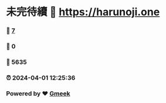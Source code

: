 # 未完待續 :link: https://harunoji.one 
### :page_facing_up: [7](https://harunoji.one/tag.html) 
### :speech_balloon: 0 
### :hibiscus: 5635 
### :alarm_clock: 2024-04-01 12:25:36 
### Powered by :heart: [Gmeek](https://github.com/Meekdai/Gmeek)
